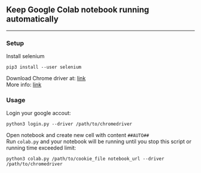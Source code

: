 ## Keep Google Colab notebook running automatically
-------------------
### Setup
Install selenium
```
pip3 install --user selenium
```  
Download Chrome driver at: [link](https://sites.google.com/a/chromium.org/chromedriver/downloads)  
More info: [link](https://selenium-python.readthedocs.io/installation.html)

### Usage
Login your google accout:
```
python3 login.py --driver /path/to/chromedriver
```

Open notebook and create new cell with content `##AUTO##`  
Run `colab.py` and your notebook will be running until you stop this script or running time exceeded limit:
```
python3 colab.py /path/to/cookie_file notebook_url --driver /path/to/chromedriver
```

